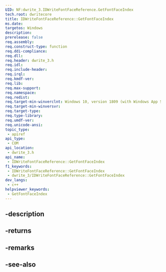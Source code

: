 ```yaml
---
UID: NF:dwrite_3.IDWriteFontFaceReference.GetFontFaceIndex
tech.root: dwritecore
title: IDWriteFontFaceReference::GetFontFaceIndex
ms.date: 
targetos: Windows
description: 
prerelease: false
req.assembly: 
req.construct-type: function
req.ddi-compliance: 
req.dll: 
req.header: dwrite_3.h
req.idl: 
req.include-header: 
req.irql: 
req.kmdf-ver: 
req.lib: 
req.max-support: 
req.namespace: 
req.redist: 
req.target-min-winverclnt: Windows 10, version 1809 (with Windows App SDK 0.5 or later)
req.target-min-winversvr: 
req.target-type: 
req.type-library: 
req.umdf-ver: 
req.unicode-ansi: 
topic_type:
 - apiref
api_type:
 - COM
api_location:
 - dwrite_3.h
api_name:
 - IDWriteFontFaceReference::GetFontFaceIndex
f1_keywords:
 - IDWriteFontFaceReference::GetFontFaceIndex
 - dwrite_3/IDWriteFontFaceReference::GetFontFaceIndex
dev_langs:
 - c++
helpviewer_keywords:
 - GetFontFaceIndex
---
```


## -description

## -returns

## -remarks

## -see-also

